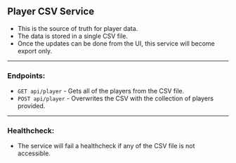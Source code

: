 ## Player CSV Service
* This is the source of truth for player data.
* The data is stored in a single CSV file.
* Once the updates can be done from the UI, this service will become export only.

---
### Endpoints:
* `GET api/player` - Gets all of the players from the CSV file.
* `POST api/player` - Overwrites the CSV with the collection of players provided.

---
### Healthcheck:
* The service will fail a healthcheck if any of the CSV file is not accessible. 